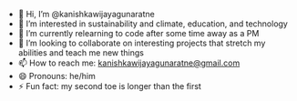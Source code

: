 - 👋 Hi, I’m @kanishkawijayagunaratne
- 👀 I’m interested in sustainability and climate, education, and technology
- 🌱 I’m currently relearning to code after some time away as a PM
- 💞️ I’m looking to collaborate on interesting projects that stretch my abilities and teach me new things
- 📫 How to reach me: kanishkawijayagunaratne@gmail.com
- 😄 Pronouns: he/him
- ⚡ Fun fact: my second toe is longer than the first

<!---
kanishkawijayagunaratne/kanishkawijayagunaratne is a ✨ special ✨ repository because its `README.md` (this file) appears on your GitHub profile.
You can click the Preview link to take a look at your changes.
--->
